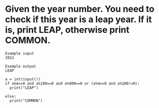 # Given the year number. You need to check if this year is a leap year. If it is, print LEAP, otherwise print COMMON.

```
Example input
2012

Example output
LEAP
```
```
a = int(input())
if a%4==0 and a%100==0 and a%400==0 or (a%4==0 and a%100!=0):
  print("LEAP")

else:
  print("COMMON")

```
